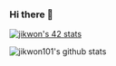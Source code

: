 ### Hi there 👋

<!--
**jikwon101/jikwon101** is a ✨ _special_ ✨ repository because its `README.md` (this file) appears on your GitHub profile.

Here are some ideas to get you started:

- 🔭 I’m currently working on ...
- 🌱 I’m currently learning ...
- 👯 I’m looking to collaborate on ...
- 🤔 I’m looking for help with ...
- 💬 Ask me about ...
- 📫 How to reach me: ...
- 😄 Pronouns: ...
- ⚡ Fun fact: ...
-->

[![jikwon's 42 stats](https://badge42.vercel.app/api/v2/cl2eg1gko005409lap2puhldw/stats?cursusId=21&coalitionId=86)](https://github.com/JaeSeoKim/badge42)


![jikwon101's github stats](https://github-readme-stats.vercel.app/api?username=jikwon101&show_icons=true)

